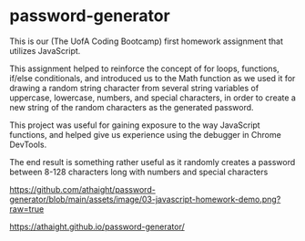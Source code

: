 # password-generator
This is our (The UofA Coding Bootcamp) first homework assignment that utilizes JavaScript. 

This assignment helped to reinforce the concept of for loops, functions, if/else conditionals, and introduced us to the Math function as we used it  for drawing a random string character from several string variables of uppercase, lowercase, numbers, and special characters, in order to create a new string of the random characters as the generated password. 

This project was useful for gaining exposure to the way JavaScript functions, and helped give us experience using the debugger in Chrome DevTools.

The end result is something rather useful as it randomly creates a password between 8-128 characters long with numbers and special characters


https://github.com/athaight/password-generator/blob/main/assets/image/03-javascript-homework-demo.png?raw=true

https://athaight.github.io/password-generator/
